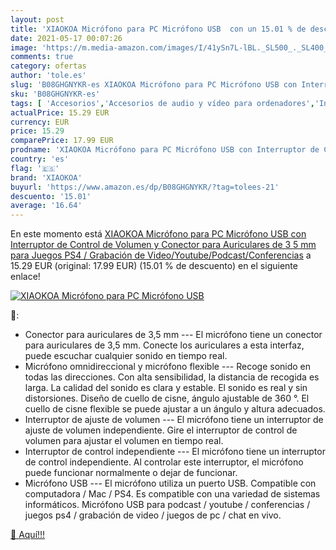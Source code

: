 ```yaml
---
layout: post
title: 'XIAOKOA Micrófono para PC Micrófono USB  con un 15.01 % de descuento'
date: 2021-05-17 00:07:26
image: 'https://m.media-amazon.com/images/I/41ySn7L-lBL._SL500_._SL400_.jpg'
comments: true
category: ofertas
author: 'tole.es'
slug: 'B08GHGNYKR-es XIAOKOA Micrófono para PC Micrófono USB con Interruptor de...'
sku: 'B08GHGNYKR-es'
tags: [ 'Accesorios','Accesorios de audio y vídeo para ordenadores','Informática','Micrófonos para informática','ps4','xiaokoa', ]
actualPrice: 15.29 EUR
currency: EUR
price: 15.29
comparePrice: 17.99 EUR
prodname: 'XIAOKOA Micrófono para PC Micrófono USB con Interruptor de Control de Volumen y Conector para Auriculares de 3 5 mm para Juegos PS4 / Grabación de Video/Youtube/Podcast/Conferencias'
country: 'es'
flag: '🇪🇸'
brand: 'XIAOKOA'
buyurl: 'https://www.amazon.es/dp/B08GHGNYKR/?tag=tolees-21'
descuento: '15.01'
average: '16.64'
---
```


En este momento está [XIAOKOA Micrófono para PC Micrófono USB con Interruptor de Control de Volumen y Conector para Auriculares de 3 5 mm para Juegos PS4 / Grabación de Video/Youtube/Podcast/Conferencias](https://www.amazon.es/dp/B08GHGNYKR/?tag=tolees-21) a 15.29 EUR (original: 17.99 EUR) (15.01 %  de descuento) en el siguiente enlace!

[![XIAOKOA Micrófono para PC Micrófono USB ](https://m.media-amazon.com/images/I/41ySn7L-lBL._SL500_._SL400_.jpg)](https://www.amazon.es/dp/B08GHGNYKR/?tag=tolees-21)

🔎:

- Conector para auriculares de 3,5 mm --- El micrófono tiene un conector para auriculares de 3,5 mm. Conecte los auriculares a esta interfaz, puede escuchar cualquier sonido en tiempo real.
- Micrófono omnidireccional y micrófono flexible --- Recoge sonido en todas las direcciones. Con alta sensibilidad, la distancia de recogida es larga. La calidad del sonido es clara y estable. El sonido es real y sin distorsiones. Diseño de cuello de cisne, ángulo ajustable de 360 ​​°. El cuello de cisne flexible se puede ajustar a un ángulo y altura adecuados.
- Interruptor de ajuste de volumen --- El micrófono tiene un interruptor de ajuste de volumen independiente. Gire el interruptor de control de volumen para ajustar el volumen en tiempo real.
- Interruptor de control independiente --- El micrófono tiene un interruptor de control independiente. Al controlar este interruptor, el micrófono puede funcionar normalmente o dejar de funcionar.
- Micrófono USB --- El micrófono utiliza un puerto USB. Compatible con computadora / Mac / PS4. Es compatible con una variedad de sistemas informáticos. Micrófono USB para podcast / youtube / conferencias / juegos ps4 / grabación de video / juegos de pc / chat en vivo.

[🛒 Aquí!!!](https://www.amazon.es/dp/B08GHGNYKR/?tag=tolees-21)
